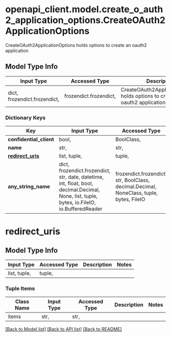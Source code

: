 # openapi_client.model.create_o_auth2_application_options.CreateOAuth2ApplicationOptions

CreateOAuth2ApplicationOptions holds options to create an oauth2 application

## Model Type Info
Input Type | Accessed Type | Description | Notes
------------ | ------------- | ------------- | -------------
dict, frozendict.frozendict,  | frozendict.frozendict,  | CreateOAuth2ApplicationOptions holds options to create an oauth2 application | 

### Dictionary Keys
Key | Input Type | Accessed Type | Description | Notes
------------ | ------------- | ------------- | ------------- | -------------
**confidential_client** | bool,  | BoolClass,  |  | [optional] 
**name** | str,  | str,  |  | [optional] 
**[redirect_uris](#redirect_uris)** | list, tuple,  | tuple,  |  | [optional] 
**any_string_name** | dict, frozendict.frozendict, str, date, datetime, int, float, bool, decimal.Decimal, None, list, tuple, bytes, io.FileIO, io.BufferedReader | frozendict.frozendict, str, BoolClass, decimal.Decimal, NoneClass, tuple, bytes, FileIO | any string name can be used but the value must be the correct type | [optional]

# redirect_uris

## Model Type Info
Input Type | Accessed Type | Description | Notes
------------ | ------------- | ------------- | -------------
list, tuple,  | tuple,  |  | 

### Tuple Items
Class Name | Input Type | Accessed Type | Description | Notes
------------- | ------------- | ------------- | ------------- | -------------
items | str,  | str,  |  | 

[[Back to Model list]](../../README.md#documentation-for-models) [[Back to API list]](../../README.md#documentation-for-api-endpoints) [[Back to README]](../../README.md)

